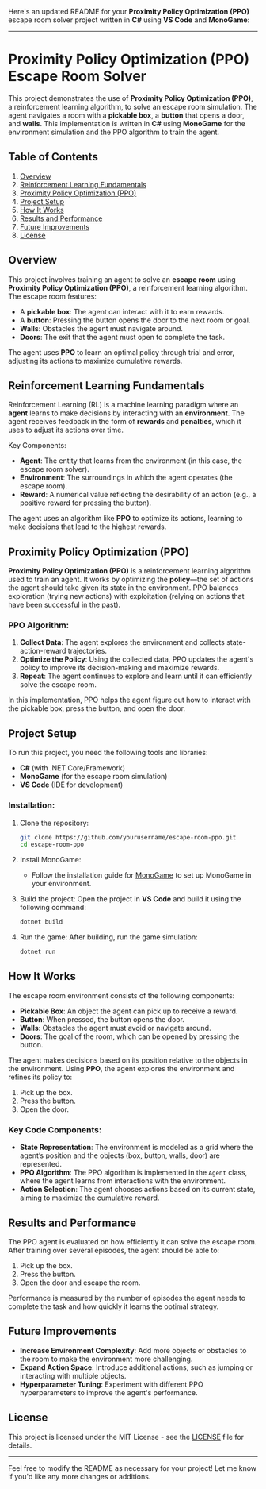 Here's an updated README for your **Proximity Policy Optimization (PPO)** escape room solver project written in **C#** using **VS Code** and **MonoGame**:

---

# Proximity Policy Optimization (PPO) Escape Room Solver

This project demonstrates the use of **Proximity Policy Optimization (PPO)**, a reinforcement learning algorithm, to solve an escape room simulation. The agent navigates a room with a **pickable box**, a **button** that opens a door, and **walls**. This implementation is written in **C#** using **MonoGame** for the environment simulation and the PPO algorithm to train the agent.

## Table of Contents
1. [Overview](#overview)
2. [Reinforcement Learning Fundamentals](#reinforcement-learning-fundamentals)
3. [Proximity Policy Optimization (PPO)](#proximity-policy-optimization-ppo)
4. [Project Setup](#project-setup)
5. [How It Works](#how-it-works)
6. [Results and Performance](#results-and-performance)
7. [Future Improvements](#future-improvements)
8. [License](#license)

## Overview
This project involves training an agent to solve an **escape room** using **Proximity Policy Optimization (PPO)**, a reinforcement learning algorithm. The escape room features:
- A **pickable box**: The agent can interact with it to earn rewards.
- A **button**: Pressing the button opens the door to the next room or goal.
- **Walls**: Obstacles the agent must navigate around.
- **Doors**: The exit that the agent must open to complete the task.

The agent uses **PPO** to learn an optimal policy through trial and error, adjusting its actions to maximize cumulative rewards.

## Reinforcement Learning Fundamentals
Reinforcement Learning (RL) is a machine learning paradigm where an **agent** learns to make decisions by interacting with an **environment**. The agent receives feedback in the form of **rewards** and **penalties**, which it uses to adjust its actions over time.

Key Components:
- **Agent**: The entity that learns from the environment (in this case, the escape room solver).
- **Environment**: The surroundings in which the agent operates (the escape room).
- **Reward**: A numerical value reflecting the desirability of an action (e.g., a positive reward for pressing the button).

The agent uses an algorithm like **PPO** to optimize its actions, learning to make decisions that lead to the highest rewards.

## Proximity Policy Optimization (PPO)
**Proximity Policy Optimization (PPO)** is a reinforcement learning algorithm used to train an agent. It works by optimizing the **policy**—the set of actions the agent should take given its state in the environment. PPO balances exploration (trying new actions) with exploitation (relying on actions that have been successful in the past).

### PPO Algorithm:
1. **Collect Data**: The agent explores the environment and collects state-action-reward trajectories.
2. **Optimize the Policy**: Using the collected data, PPO updates the agent's policy to improve its decision-making and maximize rewards.
3. **Repeat**: The agent continues to explore and learn until it can efficiently solve the escape room.

In this implementation, PPO helps the agent figure out how to interact with the pickable box, press the button, and open the door.

## Project Setup
To run this project, you need the following tools and libraries:
- **C#** (with .NET Core/Framework)
- **MonoGame** (for the escape room simulation)
- **VS Code** (IDE for development)

### Installation:
1. Clone the repository:
   ```bash
   git clone https://github.com/yourusername/escape-room-ppo.git
   cd escape-room-ppo
   ```

2. Install MonoGame:
   - Follow the installation guide for [MonoGame](https://www.monogame.net/downloads/) to set up MonoGame in your environment.

3. Build the project:
   Open the project in **VS Code** and build it using the following command:
   ```bash
   dotnet build
   ```

4. Run the game:
   After building, run the game simulation:
   ```bash
   dotnet run
   ```

## How It Works
The escape room environment consists of the following components:
- **Pickable Box**: An object the agent can pick up to receive a reward.
- **Button**: When pressed, the button opens the door.
- **Walls**: Obstacles the agent must avoid or navigate around.
- **Doors**: The goal of the room, which can be opened by pressing the button.

The agent makes decisions based on its position relative to the objects in the environment. Using **PPO**, the agent explores the environment and refines its policy to:
1. Pick up the box.
2. Press the button.
3. Open the door.

### Key Code Components:
- **State Representation**: The environment is modeled as a grid where the agent’s position and the objects (box, button, walls, door) are represented.
- **PPO Algorithm**: The PPO algorithm is implemented in the `Agent` class, where the agent learns from interactions with the environment.
- **Action Selection**: The agent chooses actions based on its current state, aiming to maximize the cumulative reward.

## Results and Performance
The PPO agent is evaluated on how efficiently it can solve the escape room. After training over several episodes, the agent should be able to:
1. Pick up the box.
2. Press the button.
3. Open the door and escape the room.

Performance is measured by the number of episodes the agent needs to complete the task and how quickly it learns the optimal strategy.

## Future Improvements
- **Increase Environment Complexity**: Add more objects or obstacles to the room to make the environment more challenging.
- **Expand Action Space**: Introduce additional actions, such as jumping or interacting with multiple objects.
- **Hyperparameter Tuning**: Experiment with different PPO hyperparameters to improve the agent's performance.

## License
This project is licensed under the MIT License - see the [LICENSE](LICENSE) file for details.

---

Feel free to modify the README as necessary for your project! Let me know if you'd like any more changes or additions.

